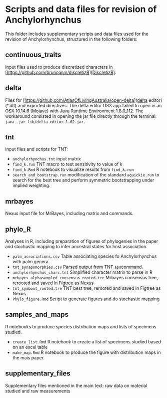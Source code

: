 # Scripts and data files for revision of **Anchylorhynchus**

This folder includes supplementary scripts and data files used for the revision of Anchylorhynchus, structured in the following folders:

## continuous_traits

Input files used to produce discretized characters in [https://github.com/brunoasm/discretizR](DiscretizR).


## delta

Files for [https://github.com/AtlasOfLivingAustralia/open-delta](delta editor) (*.dlt) and exported directives. 
The delta editor OSX app failed to open in an OSX 10.14.6 (Mojave) with Java Runtime Environment 1.8.0_112. The workaround consisted in opening the jar file directly through the terminal: `java -jar lib/delta-editor-1.02.jar`.

## tnt

Input files and scripts for TNT:
- `anchylorhynchus.tnt` input matrix 
- `find_k.run` TNT macro to test sensitivity to value of k
- `find_k.Rmd` R notebook to visualize results from `find_k.run`
- `search_and_bootstrap.run` modification of the standard `aquickie.run` to search for the best tree and perform symmetric bootstrapping under implied weighting.

## mrbayes

Nexus input file for MrBayes, including matrix and commands.

## phylo_R

Analyses in R, including preparation of figures of phylogenies in the paper and stochastic mapping to infer ancestral states for host association.

- `palm_associations.csv` Table associating species fo Anchylorhynchus with palm genera.
- `tnt_synapomorphies.csv` Parsed output from TNT `apo`command. 
- `anchylorhynchus_chars.tnt` Simplified character matrix to parse in R
- `mrbayes_alphasampled_consensus_rooted.tre` Mrbayes consensus tree, rerooted and saved in Figtree as Nexus
- `tnt_symboot_rooted.tre` TNT best tree, rerooted and saved in Figtree as Nexus
- `Phylo_figure.Rmd` Script to generate figures and do stochastic mapping

## samples_and_maps

R notebooks to produce species distribution maps and lists of specimens studied.

- `create_list.Rmd` R notebook to create a list of specimens studied based on an excel table
- `make_map.Rmd` R notebook to produce the figure with distribution maps in the mais paper.

## supplementary_files

Supplementary files mentioned in the main text: raw data on material studied and raw measurements
